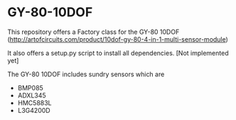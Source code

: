 # GY-80-10DOF
This repository offers a Factory class for the GY-80 10DOF (http://artofcircuits.com/product/10dof-gy-80-4-in-1-multi-sensor-module)

It also offers a setup.py script to install all dependencies. [Not implemented yet]

The GY-80 10DOF includes sundry sensors which are

  - BMP085
  - ADXL345
  - HMC5883L
  - L3G4200D

